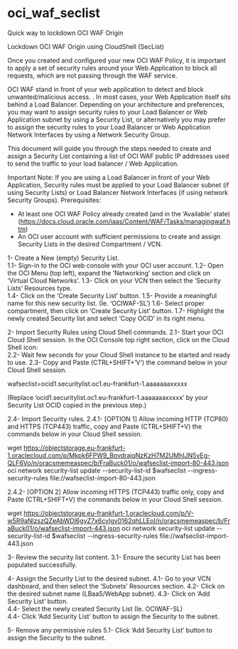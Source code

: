 # oci_waf_seclist
Quick way to lockdown OCI WAF Origin 

Lockdown OCI WAF Origin using CloudShell (SecList)

Once you created and configured your new OCI WAF Policy, it is important to apply a set of security rules around your Web Application to block all requests, which are not passing through the WAF service. 

OCI WAF stand in front of your web application to detect and block unwanted/malicious access. . In most cases, your Web Application itself sits behind a Load Balancer. Depending on your architecture and preferences, you may want to assign security rules to your Load Balancer or Web Application subnet by using a Security List, or alternatively you may prefer to assign the security rules to your Load Balancer or Web Application Network Interfaces by using a Network Security Group.

This document will guide you through the steps needed to create and assign a Security List containing a list of OCI WAF public IP addresses used to send the traffic to your load balancer / Web Application. 



Important Note: 
If you are using a Load Balancer in front of your Web Application, Security rules must be applied to your Load Balancer subnet (if using Security Lists) or Load Balancer Network Interfaces (if using network Security Groups). 
Prerequisites:
-	At least one OCI WAF Policy already created (and in the ‘Available' state)  (https://docs.cloud.oracle.com/iaas/Content/WAF/Tasks/managingwaf.htm)
-	An OCI user account with sufficient permissions to create and assign Security Lists in the desired Compartment / VCN. 
 
 
 
1- Create a New (empty) Security List.    
1.1-	Sign-in to the OCI web console with your OCI user account. 
1.2-	Open the OCI Menu (top left), expand the ‘Networking’ section and click on ‘Virtual Cloud Networks’. 
1.3-	Click on your VCN then select the ‘Security Lists’ Resources type.  
1.4-	Click on the ‘Create Security List’ button. 
1.5-	Provide a meaningful name for this new security list. (Ie. ‘OCIWAF-SL’)
1.6-	Select proper compartment, then click on ‘Create Security List’ button. 
1.7-	Highlight the newly created Security list and select ‘Copy OCID’ in its right menu. 
 
2-    Import Security Rules using Cloud Shell commands.
2.1-	Start your OCI Cloud Shell session. In the OCI Console top right section, click on the Cloud Shell icon:  
2.2-	Wait few seconds for your Cloud Shell instance to be started and ready to use.
2.3-	Copy and Paste (CTRL+SHIFT+’V’) the command below in your Cloud Shell session.

wafseclist=ocid1.securitylist.oc1.eu-frankfurt-1.aaaaaaaxxxxx

(Replace ‘ocid1.securitylist.oc1.eu-frankfurt-1.aaaaaaaxxxxx’ by your Security List OCID copied in the previous step.)

2.4-	Import Security rules. 
2.4.1-	[OPTION 1] Allow incoming HTTP (TCP80) and HTTPS (TCP443) traffic, copy and Paste (CTRL+SHIFT+V) the commands below in your Cloud Shell session.

wget https://objectstorage.eu-frankfurt-1.oraclecloud.com/p/Mkpk6FPW9_BovdrajqNzKzH7M2UMhIJN5vEg-QLF6Vo/n/oracsmemeaspec/b/FraBuck01/o/wafseclist-import-80-443.json
oci network security-list update --security-list-id $wafseclist --ingress-security-rules file://wafseclist-import-80-443.json

2.4.2- 	[OPTION 2] Allow incoming HTTPS (TCP443) traffic only, copy and Paste (CTRL+SHIFT+V) the commands below in your Cloud Shell session.

wget https://objectstorage.eu-frankfurt-1.oraclecloud.com/p/V-w5R9aNlzszQZeAbWDl6gyZ7x6cvIgv0162qhLLEoI/n/oracsmemeaspec/b/FraBuck01/o/wafseclist-import-443.json
oci network security-list update --security-list-id $wafseclist --ingress-security-rules file://wafseclist-import-443.json


3-    Review the security list content. 
3.1-	Ensure the security List has been populated successfully. 

4-   Assign the Security List to the desired subnet.
4.1-	Go to your VCN dashboard, and then select the ‘Subnets’ Resources section. 
4.2-	Click on the desired subnet name (LBaaS/WebApp subnet). 
4.3-	Click on ‘Add Security List’ button.  
4.4-	Select the newly created Security List (Ie. OCIWAF-SL)  
4.4-	Click ‘Add Security List’ button to assign the Security to the subnet.  
 
5-   Remove any permissive rules 
5.1-	Click ‘Add Security List’ button to assign the Security to the subnet.  



 

